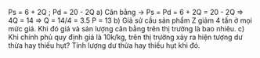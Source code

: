 Ps = 6 + 2Q ; Pd = 20 - 2Q
a) Cân bằng -> Ps = Pd = 6 + 2Q = 20 - 2Q
=> 4Q = 14 
=> Q = 14/4 = 3.5
P = 13
b) Giả sử cầu sản phẩm Z giảm 4 tấn ở mọi mức giá. Khi đó giá và sản lượng cân bằng trên thị trường là bao nhiêu.
c) Khi chính phủ quy định giá là 10k/kg, trên thị trường xảy ra hiện tượng dư thừa hay thiếu hụt? Tính lượng dư thừa hay thiếu hụt khi đó.